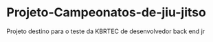 # Projeto-Campeonatos-de-jiu-jitso
Projeto destino para o teste da KBRTEC de desenvolvedor back end jr
